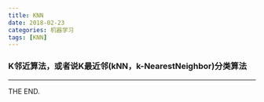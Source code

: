 ```yaml
---
title: KNN
date: 2018-02-23
categories: 机器学习
tags: [KNN]
---
```


### K邻近算法，或者说K最近邻(kNN，k-NearestNeighbor)分类算法


- - -
THE END.
